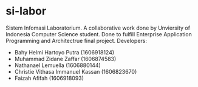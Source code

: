 # si-labor
Sistem Infomasi Laboratorium. A collaborative work done by Unviersity of Indonesia Computer Science student. Done to fulfill Enterprise Application Programming and Architectrue final project.
Developers:
- Bahy Helmi Hartoyo Putra (1606918124)
- Muhammad Zidane Zaffar (1606874583)
- Nathanael Lemuella (1606880144)
- Christie Vithasa Immanuel Kassan (1606823670)
- Faizah Afifah (1606918093)
